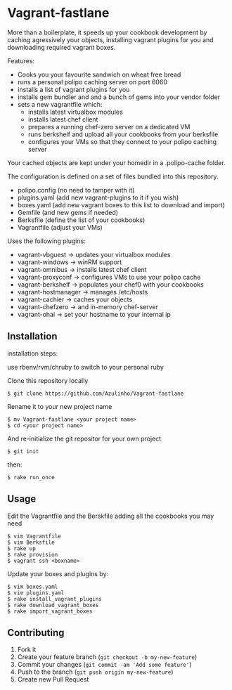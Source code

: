 # Vagrant-fastlane

More than a boilerplate, it speeds up your cookbook development by caching
agressively your objects, installing vagrant plugins for you and downloading
required vagrant boxes.

Features:

* Cooks you your favourite sandwich on wheat free bread
* runs a personal polipo caching server on port 6060
* installs a list of vagrant plugins for you
* installs gem bundler and and a bunch of gems into your vendor folder
* sets a new vagrantfile which:
   - installs latest virtualbox modules
   - installs latest chef client
   - prepares a running chef-zero server on a dedicated VM
   - runs berkshelf and upload all your cookbooks from your berksfile
   - configures your VMs so that they connect to your polipo caching server

Your cached objects are kept under your homedir in a .polipo-cache folder.

The configuration is defined on a set of files bundled into this repository.

* polipo.config (no need to tamper with it)
* plugins.yaml (add new vagrant-plugins to it if you wish)
* boxes.yaml (add new vagrant boxes to this list to download and import)
* Gemfile (and new gems if needed)
* Berksfile (define the list of your cookbooks)
* Vagrantfile (adjust your VMs)

Uses the following plugins:

* vagrant-vbguest         -> updates your virtualbox modules
* vagrant-windows         -> winRM support
* vagrant-omnibus         -> installs latest chef client
* vagrant-proxyconf       -> configures VMs to use your polipo cache
* vagrant-berkshelf       -> populates your chef0 with your cookbooks
* vagrant-hostmanager     -> manages /etc/hosts
* vagrant-cachier         -> caches your objects
* vagrant-chefzero        -> and in-memory chef-server
* vagrant-ohai            -> set your hostname to your internal ip


## Installation

installation steps:

use rbenv/rvm/chruby to switch to your personal ruby

Clone this repository locally

    $ git clone https://github.com/Azulinho/Vagrant-fastlane

Rename it to your new project name

    $ mv Vagrant-fastlane <your project name>
    $ cd <your project name>

And re-initialize the git repositor for your own project

    $ git init

then:

    $ rake run_once

## Usage

Edit the Vagrantfile and the Berskfile adding all the cookbooks you may need

    $ vim Vagrantfile
    $ vim Berksfile
    $ rake up
    $ rake provision
    $ vagrant ssh <boxname>

Update your boxes and plugins by:

    $ vim boxes.yaml
    $ vim plugins.yaml
    $ rake install_vagrant_plugins
    $ rake download_vagrant_boxes
    $ rake import_vagrant_boxes

## Contributing

1. Fork it
2. Create your feature branch (`git checkout -b my-new-feature`)
3. Commit your changes (`git commit -am 'Add some feature'`)
4. Push to the branch (`git push origin my-new-feature`)
5. Create new Pull Request
